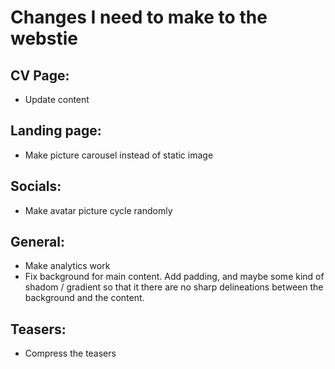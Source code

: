 # Changes I need to make to the webstie

## CV Page:
- Update content

## Landing page:
- Make picture carousel instead of static image
<!-- ## Banner / background: -->
<!-- - Make more background images. All tileable white/blue images. -->
<!-- - Make backround in banner less zoomed out.  -->

## Socials:
<!-- - Make font-awesome in socials blue -->
<!-- - Change font of name -->
- Make avatar picture cycle randomly
<!-- - Remove effect where it's mixed with whtie -->

## General:
- Make analytics work
- Fix background for main content. Add padding, and maybe some kind of shadom / gradient so that it there are no sharp delineations between the background and the content.

## Teasers:
- Compress the teasers
